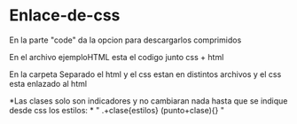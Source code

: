 # Enlace-de-css
En la parte "code" da la opcion para descargarlos comprimidos


En el archivo ejemploHTML esta el codigo junto css + html


En la carpeta Separado el html y el css estan en distintos archivos y el css esta enlazado al html



*Las clases solo son indicadores y no cambiaran nada hasta que se indique desde css los estilos: * "    .+clase{estilos}   (punto+clase){}  "
